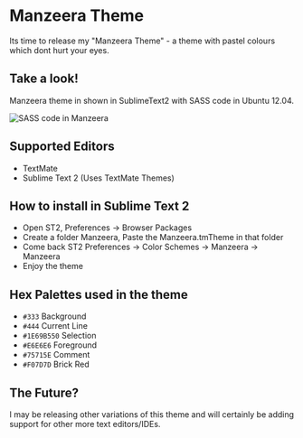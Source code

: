# Manzeera Theme
Its time to release my "Manzeera Theme" - a theme with pastel colours which dont hurt your eyes.


## Take a look!
Manzeera theme in shown in SublimeText2 with SASS code in Ubuntu 12.04.

![SASS code in Manzeera](https://github.com/sidg/Manzeera/raw/master/preview/Manzeera.png)


## Supported Editors
* TextMate
* Sublime Text 2 (Uses TextMate Themes)

## How to install in Sublime Text 2
* Open ST2, Preferences -> Browser Packages
* Create a folder Manzeera, Paste the Manzeera.tmTheme in that folder
* Come back ST2 Preferences -> Color Schemes -> Manzeera -> Manzeera
* Enjoy the theme

## Hex Palettes used in the theme
 - `#333` Background
 - `#444` Current Line
 - `#1E69B550` Selection
 - `#E6E6E6` Foreground
 - `#75715E` Comment
 - `#F07D7D` Brick Red

## The Future?
I may be releasing other variations of this theme and will certainly be adding support for other more text editors/IDEs.
